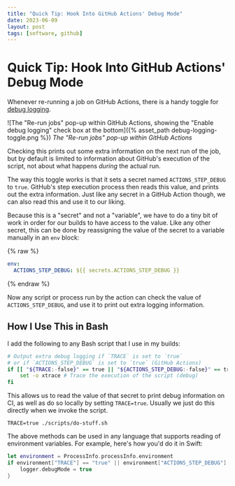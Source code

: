 ```yaml
---
title: "Quick Tip: Hook Into GitHub Actions' Debug Mode"
date: 2023-06-09
layout: post
tags: [software, github]
---
```


# Quick Tip: Hook Into GitHub Actions' Debug Mode

Whenever re-running a job on GitHub Actions, there is a handy toggle for [debug logging](https://docs.github.com/en/actions/monitoring-and-troubleshooting-workflows/enabling-debug-logging).

![The "Re-run jobs" pop-up within GitHub Actions, showing the "Enable debug logging" check box at the bottom]({% asset_path debug-logging-toggle.png %})
*The "Re-run jobs" pop-up within GitHub Actions*

Checking this prints out some extra information on the next run of the job, but by default is limited to information about GitHub's execution of the script, not about what happens _during_ the actual run.

The way this toggle works is that it sets a secret named `ACTIONS_STEP_DEBUG` to `true`. GitHub's step execution process then reads this value, and prints out the extra information. Just like any secret in a GitHub Action though, we can also read this and use it to our liking.

Because this is a "secret" and not a "variable", we have to do a tiny bit of work in order for our builds to have access to the value. Like any other secret, this can be done by reassigning the value of the secret to a variable manually in an `env` block:

{% raw %} <!-- needed to escape the variable in the yaml below 🙄 -->
```yaml
env:
  ACTIONS_STEP_DEBUG: ${{ secrets.ACTIONS_STEP_DEBUG }}
```
{% endraw %}

Now any script or process run by the action can check the value of `ACTIONS_STEP_DEBUG`, and use it to print out extra logging information.

## How I Use This in Bash

I add the following to any Bash script that I use in my builds:

```bash
# Output extra debug logging if `TRACE` is set to `true`
# or if `ACTIONS_STEP_DEBUG` is set to `true` (GitHub Actions)
if [[ "${TRACE:-false}" == true || "${ACTIONS_STEP_DEBUG:-false}" == true ]]; then
	set -o xtrace # Trace the execution of the script (debug)
fi
```

This allows us to read the value of that secret to print debug information on CI, as well as do so locally by setting `TRACE=true`. Usually we just do this directly when we invoke the script.

```shell
TRACE=true ./scripts/do-stuff.sh
```

The above methods can be used in any language that supports reading of environment variables. For example, here's how you'd do it in Swift:

```swift
let environment = ProcessInfo.processInfo.environment
if environment["TRACE"] == "true" || environment["ACTIONS_STEP_DEBUG"] == "true" {
	logger.debugMode = true
}
```
